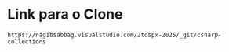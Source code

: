 # Link para o Clone
```
https://nagibsabbag.visualstudio.com/2tdspx-2025/_git/csharp-collections
```
